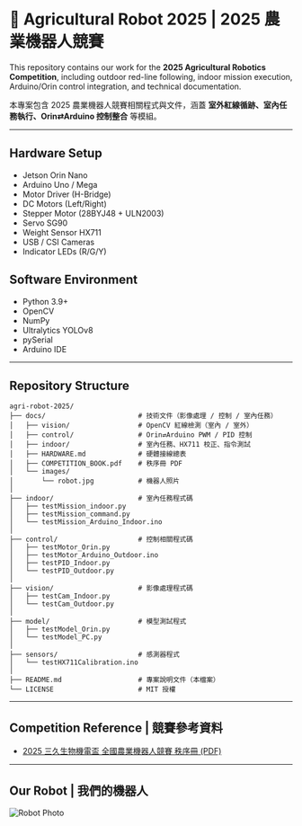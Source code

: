 # 🤖 Agricultural Robot 2025 | 2025 農業機器人競賽

This repository contains our work for the **2025 Agricultural Robotics Competition**, 
including outdoor red-line following, indoor mission execution, Arduino/Orin control integration, 
and technical documentation.

本專案包含 2025 農業機器人競賽相關程式與文件，涵蓋 **室外紅線循跡、室內任務執行、Orin⇄Arduino 控制整合** 等模組。

---

## Hardware Setup
- Jetson Orin Nano
- Arduino Uno / Mega
- Motor Driver (H-Bridge)
- DC Motors (Left/Right)
- Stepper Motor (28BYJ48 + ULN2003)
- Servo SG90
- Weight Sensor HX711
- USB / CSI Cameras
- Indicator LEDs (R/G/Y)

## Software Environment
- Python 3.9+
- OpenCV
- NumPy
- Ultralytics YOLOv8
- pySerial
- Arduino IDE

---

## Repository Structure
```text
agri-robot-2025/
├── docs/                       # 技術文件（影像處理 / 控制 / 室內任務）
│   ├── vision/                 # OpenCV 紅線檢測（室內 / 室外）
│   ├── control/                # Orin⇄Arduino PWM / PID 控制
│   ├── indoor/                 # 室內任務、HX711 校正、指令測試
│   ├── HARDWARE.md             # 硬體接線總表
│   ├── COMPETITION_BOOK.pdf    # 秩序冊 PDF
│   └── images/
│       └── robot.jpg           # 機器人照片
│
├── indoor/                     # 室內任務程式碼
│   ├── testMission_indoor.py
│   ├── testMission_command.py
│   └── testMission_Arduino_Indoor.ino
│
├── control/                    # 控制相關程式碼
│   ├── testMotor_Orin.py
│   ├── testMotor_Arduino_Outdoor.ino
│   ├── testPID_Indoor.py
│   └── testPID_Outdoor.py
│
├── vision/                     # 影像處理程式碼
│   ├── testCam_Indoor.py
│   └── testCam_Outdoor.py
│
├── model/                      # 模型測試程式
│   ├── testModel_Orin.py
│   └── testModel_PC.py
│
├── sensors/                    # 感測器程式
│   └── testHX711Calibration.ino
│
├── README.md                   # 專案說明文件（本檔案）
└── LICENSE                     # MIT 授權
```
---

## Competition Reference | 競賽參考資料

- [2025 三久生物機電盃 全國農業機器人競賽 秩序冊 (PDF)](docs/COMPETITION_BOOK.pdf)

---

## Our Robot | 我們的機器人

![Robot Photo](docs/images/robot.jpg)
